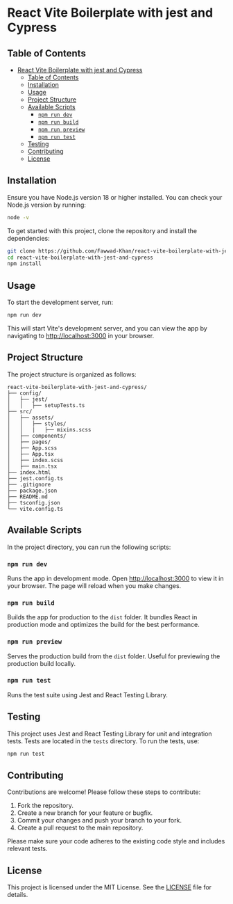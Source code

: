 # React Vite Boilerplate with jest and Cypress

## Table of Contents

- [React Vite Boilerplate with jest and Cypress](#react-vite-boilerplate-with-jest-and-cypress)
  - [Table of Contents](#table-of-contents)
  - [Installation](#installation)
  - [Usage](#usage)
  - [Project Structure](#project-structure)
  - [Available Scripts](#available-scripts)
    - [`npm run dev`](#npm-run-dev)
    - [`npm run build`](#npm-run-build)
    - [`npm run preview`](#npm-run-preview)
    - [`npm run test`](#npm-run-test)
  - [Testing](#testing)
  - [Contributing](#contributing)
  - [License](#license)

## Installation

Ensure you have Node.js version 18 or higher installed. You can check your Node.js version by running:

```bash
node -v
```

To get started with this project, clone the repository and install the dependencies:

```bash
git clone https://github.com/Fawwad-Khan/react-vite-boilerplate-with-jest-and-cypress.git
cd react-vite-boilerplate-with-jest-and-cypress
npm install
```

## Usage

To start the development server, run:

```bash
npm run dev
```

This will start Vite's development server, and you can view the app by navigating to [http://localhost:3000](http://localhost:3000) in your browser.

## Project Structure

The project structure is organized as follows:

```
react-vite-boilerplate-with-jest-and-cypress/
├── config/
│   ├── jest/
│   │   ├── setupTests.ts
├── src/
│   ├── assets/
│   │   ├── styles/
│   │   |   ├── mixins.scss
│   ├── components/
│   ├── pages/
│   ├── App.scss
│   ├── App.tsx
│   ├── index.scss
│   ├── main.tsx
├── index.html
├── jest.config.ts
├── .gitignore
├── package.json
├── README.md
├── tsconfig.json
└── vite.config.ts
```

## Available Scripts

In the project directory, you can run the following scripts:

### `npm run dev`

Runs the app in development mode. Open [http://localhost:3000](http://localhost:3000) to view it in your browser. The page will reload when you make changes.

### `npm run build`

Builds the app for production to the `dist` folder. It bundles React in production mode and optimizes the build for the best performance.

### `npm run preview`

Serves the production build from the `dist` folder. Useful for previewing the production build locally.

### `npm run test`

Runs the test suite using Jest and React Testing Library.

## Testing

This project uses Jest and React Testing Library for unit and integration tests. Tests are located in the `tests` directory. To run the tests, use:

```bash
npm run test
```

## Contributing

Contributions are welcome! Please follow these steps to contribute:

1. Fork the repository.
2. Create a new branch for your feature or bugfix.
3. Commit your changes and push your branch to your fork.
4. Create a pull request to the main repository.

Please make sure your code adheres to the existing code style and includes relevant tests.

## License

This project is licensed under the MIT License. See the [LICENSE](LICENSE) file for details.
